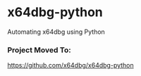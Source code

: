 # x64dbg-python
Automating x64dbg using Python

### Project Moved To: 
https://github.com/x64dbg/x64dbg-python